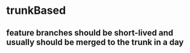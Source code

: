 # trunkBased

## feature branches should be short-lived and usually should be merged to the trunk in a day